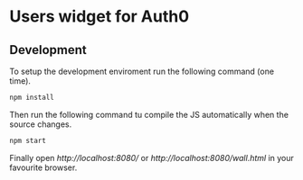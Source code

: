 # Users widget for Auth0

## Development

To setup the development enviroment run the following command (one
time).

```sh
npm install
```

Then run the following command tu compile the JS automatically when
the source changes.

```sh
npm start
```

Finally open _http://localhost:8080/_ or _http://localhost:8080/wall.html_
in your favourite browser.
